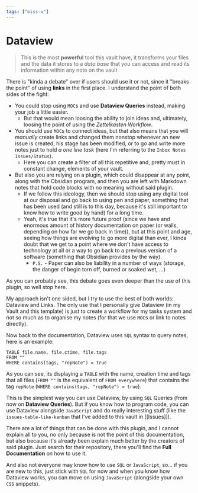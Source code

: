 ```yaml
---
tags: ["miss-w"]
---
```


# Dataview

> This is the most **powerful** tool this vault have, it transforms your files and the data it stores to a *data base* that you can access and read its information within any note on the vault

There is "kinda a debate" over if users should use it or not, since it "breaks the point" of using **links** in the first place. I understand the point of both sides of the fight:
- You could stop using `MOC`s and use **Dataview Queries** instead, making your job a little easier.
	- But that would mean loosing the ability to join ideas and, ultimately, loosing the point of using the *Zettelkasten Workflow*.
- You should use `MOC`s to connect ideas, but that also means that you will *manually* create links and changed them nonstop whenever an new issue is created, his stage has been modified, or to go and write more notes just to hold *a one line task* (here I'm referring to the `Inbox Notes Issues/Status`).
	- Here you can create a filter of all this repetitive and, pretty must in constant change, elements of your vault.
- But also you are relying on a plugin, which could disappear at any point, along with the Obsidian program, and then you are left with Markdown notes that hold code blocks with no meaning without said plugin.
	- If we follow this ideology, then we should stop using any digital tool at our disposal and go back to using pen and paper, something that has been used (and still is to this day, because it's still important to know how to write good by hand) for a long time.
	- Yeah, it's true that it's more future proof (since we have and enormous amount of history documentation on paper (or walls, depending on how far we go back in time)), but at this point and age, seeing how things are evolving to go more digital than ever, I kinda doubt that we get to a point where we don't have access to technology at all or a way to go back to a previous version of a software (something that Obsidian provides by the way).
		- `P.S.` - Paper can also be liability in a number of ways (storage, the danger of begin torn off, burned or soaked wet, ...)

As you can probably see, this debate goes even deeper than the use of this plugin, so well stop here. 

My approach isn't one sided, but I try to use the best of both worlds: Dataview and Links. The only use that I personally give Dataview (in my Vault and this template) is just to create a workflow for my tasks system and not so much as to organise my notes (for that we use `MOC`s or link to notes directly).

Now back to the documentation, Dataview uses `SQL` syntax to query notes, here is an example:

```dataview
TABLE file.name, file.ctime, file.tags
FROM ""
WHERE contains(tags, "repNote") = true
```

As you can see, its displaying a `TABLE` with the name, creation time and tags that all files (`FROM ""` is the equivalent of `FROM everywhere`) that contains the tag `repNote` (`WHERE contains(tags, "repNote") = true`).

This is the simplest way you can use Dataview, by using `SQL` Queries (from now on **Dataview Queries**). But if you know how to program code, you can use Dataview alongside `JavaScript` and do really interesting stuff (like the `issues-table-like-kanban` that I've added to this vault in [[Issues]]).

There are a lot of things that can be done with this plugin, and I cannot explain all to you, no only because is not the point of this documentation, but also because it's already been explain much better by the creators of said plugin. Just search for their repository, there you'll find the **Full Documentation** on how to use it.

And also not everyone may know how to use `SQL` or `JavaScript`, so... if you are new to this, just stick with `SQL` for now and when you know how Dataview works, you can move on using `JavaScript` (alongside your own `CSS` snippets).